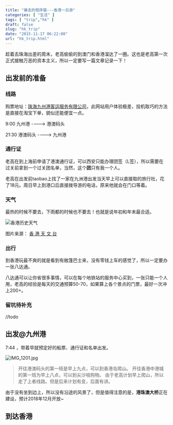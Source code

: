 ```yaml
---
title: "暴走的程序猿---香港一日游"
categories: [ "生活" ]
tags: [ "trip","hk" ]
draft: false
slug: "hk_trip"
date: "2015-11-17 06:22:00"
url: "hk_trip.html"
---
```


趁着去珠海出差的周末，老高偷偷的到澳门和香港溜达了一圈。这也是老高第一次正式接触万恶的资本主义，所以一定要写一篇文章记录一下！


<!--more-->


## 出发前的准备

### 线路

购票地址：[珠海九州港客运服务有限公司][1]，此网站用户体验极差，投机取巧的方法是直接在淘宝下单，貌似还能便宜一点。

9:00 九州港 ----> 港澳码头

21:30 港澳码头 ----> 九州港

### 通行证

老高在到上海前申请了港澳通行证，可以西安只能办理团签（L签），所以需要在过关前拿到一个过关团名单，当然，这个**团**只有我一个人。

老高在出发前taobao上找了一家在九洲港出发当天早上可以直接取的旅行社，花了18元。周日早上到港口后直接拨导游的电话，原来他就会在门口等着。

### 天气

最热的时候不要去，下雨都的时候也不要去！也就是说年初和年末最合适。

![香港历史天气][2]

图片来源： [香 港 天 文 台][3]

### 出行

到香港玩最不爽的就是看到有敞篷巴士来，没有零钱上车的感觉了，所以一定要办一张八达通。

八达通可以让你省很多事情，可以在每个地铁站的服务中心买到，一张只能一个人用，老高的经验是每天的交通预算50-70，如果算上各个景点的门票，最好一次冲上200+。

### 留坑待补充


//todo

## 出发@九州港

7:44 ，带着早就预定好的船票、通行证和名单出发。

![IMG_1201.jpg][4]

> 开往港澳码头的第一班是早上九点，可以到香港岛爬山。
> 开往香港中港城的第一班为早上八点，可以到尖沙咀购物。
> 由于老高计划早上爬山，所以走了上者线路。但是后来计划有变，后面有讲。

由于没有坐到边上，所以没有沿途的风景了，但是值得注意的是，**港珠澳大桥**正在建设，预计2018年12月开放~

## 到达香港



  [1]: http://61.145.229.172:8011/User/Default.aspx
  [2]: https://blog.phpgao.com/usr/uploads/2015/11/426942077.png
  [3]: http://www.hko.gov.hk/contentc.htm
  [4]: https://blog.phpgao.com/usr/uploads/2015/11/3344115637.jpg